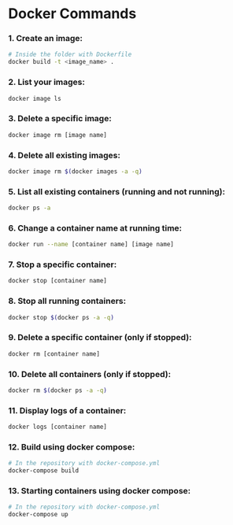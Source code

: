 # Docker Commands

### 1. Create an image:

```bash
# Inside the folder with Dockerfile
docker build -t <image_name> .
```

### 2. List your images:

```bash
docker image ls
```

### 3. Delete a specific image:

```bash
docker image rm [image name]
```

### 4. Delete all existing images:

```bash
docker image rm $(docker images -a -q)
```

### 5. List all existing containers (running and not running):

```bash
docker ps -a
```

### 6. Change a container name at running time:

```bash
docker run --name [container name] [image name]
```

### 7. Stop a specific container:

```bash
docker stop [container name]
```

### 8. Stop all running containers:

```bash
docker stop $(docker ps -a -q)
```

### 9. Delete a specific container (only if stopped):

```bash
docker rm [container name]
```

### 10. Delete all containers (only if stopped):

```bash
docker rm $(docker ps -a -q)
```

### 11. Display logs of a container:

```bash
docker logs [container name]
```

### 12. Build using docker compose:

```bash
# In the repository with docker-compose.yml
docker-compose build
```

### 13. Starting containers using docker compose:

```bash
# In the repository with docker-compose.yml
docker-compose up
```
